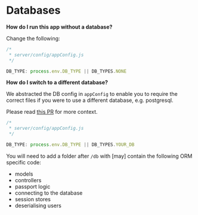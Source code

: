 # Databases

**How do I run this app without a database?**

Change the following:
```javascript
/*
 * server/config/appConfig.js
 */

DB_TYPE: process.env.DB_TYPE || DB_TYPES.NONE
```

**How do I switch to a different database?**

We abstracted the DB config in `appConfig` to enable you to require the correct files if you were to use a different database, e.g. postgresql.

Please read [this PR](https://github.com/choonkending/react-webpack-node/pull/190#issuecomment-210273745) for more context.

```javascript
/*
 * server/config/appConfig.js
 */

DB_TYPE: process.env.DB_TYPE || DB_TYPES.YOUR_DB
```

You will need to add a folder after `/db` with [may] contain the following ORM specific code:
- models
- controllers
- passport logic
- connecting to the database
- session stores
- deserialising users

